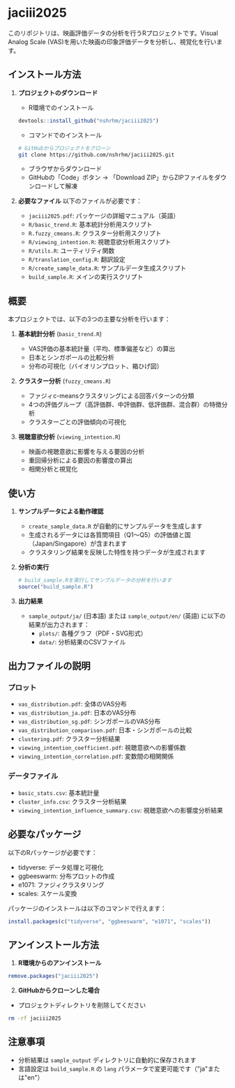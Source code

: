 # jaciii2025

このリポジトリは、映画評価データの分析を行うRプロジェクトです。Visual Analog Scale (VAS)を用いた映画の印象評価データを分析し、視覚化を行います。

## インストール方法

1. **プロジェクトのダウンロード**
   - R環境でのインストール
   ```r
   devtools::install_github("nshrhm/jaciii2025")
   ```
   - コマンドでのインストール
   ```bash
   # GitHubからプロジェクトをクローン
   git clone https://github.com/nshrhm/jaciii2025.git
   ```
   - ブラウザからダウンロード
   - GitHubの「Code」ボタン → 「Download ZIP」からZIPファイルをダウンロードして解凍

2. **必要なファイル**
   以下のファイルが必要です：
   - `jaciii2025.pdf`: パッケージの詳細マニュアル（英語）
   - `R/basic_trend.R`: 基本統計分析用スクリプト
   - `R.fuzzy_cmeans.R`: クラスター分析用スクリプト
   - `R/viewing_intention.R`: 視聴意欲分析用スクリプト
   - `R/utils.R`: ユーティリティ関数
   - `R/translation_config.R`: 翻訳設定
   - `R/create_sample_data.R`: サンプルデータ生成スクリプト
   - `build_sample.R`: メインの実行スクリプト

## 概要

本プロジェクトでは、以下の3つの主要な分析を行います：

1. **基本統計分析** (`basic_trend.R`)
   - VAS評価の基本統計量（平均、標準偏差など）の算出
   - 日本とシンガポールの比較分析
   - 分布の可視化（バイオリンプロット、箱ひげ図）

2. **クラスター分析** (`fuzzy_cmeans.R`)
   - ファジィc-meansクラスタリングによる回答パターンの分類
   - 4つの評価グループ（高評価群、中評価群、低評価群、混合群）の特徴分析
   - クラスターごとの評価傾向の可視化

3. **視聴意欲分析** (`viewing_intention.R`)
   - 映画の視聴意欲に影響を与える要因の分析
   - 重回帰分析による要因の影響度の算出
   - 相関分析と視覚化

## 使い方

1. **サンプルデータによる動作確認**
   - `create_sample_data.R` が自動的にサンプルデータを生成します
   - 生成されるデータには各質問項目（Q1〜Q5）の評価値と国（Japan/Singapore）が含まれます
   - クラスタリング結果を反映した特性を持つデータが生成されます

2. **分析の実行**
   ```R
   # build_sample.Rを実行してサンプルデータの分析を行います
   source("build_sample.R")
   ```

3. **出力結果**
   - `sample_output/ja/` (日本語) または `sample_output/en/` (英語) に以下の結果が出力されます：
     - `plots/`: 各種グラフ（PDF・SVG形式）
     - `data/`: 分析結果のCSVファイル

## 出力ファイルの説明

### プロット
- `vas_distribution.pdf`: 全体のVAS分布
- `vas_distribution_ja.pdf`: 日本のVAS分布
- `vas_distribution_sg.pdf`: シンガポールのVAS分布
- `vas_distribution_comparison.pdf`: 日本・シンガポールの比較
- `clustering.pdf`: クラスター分析結果
- `viewing_intention_coefficient.pdf`: 視聴意欲への影響係数
- `viewing_intention_correlation.pdf`: 変数間の相関関係

### データファイル
- `basic_stats.csv`: 基本統計量
- `cluster_info.csv`: クラスター分析結果
- `viewing_intention_influence_summary.csv`: 視聴意欲への影響度分析結果

## 必要なパッケージ

以下のRパッケージが必要です：
- tidyverse: データ処理と可視化
- ggbeeswarm: 分布プロットの作成
- e1071: ファジィクラスタリング
- scales: スケール変換

パッケージのインストールは以下のコマンドで行えます：
```R
install.packages(c("tidyverse", "ggbeeswarm", "e1071", "scales"))
```

## アンインストール方法

1. **R環境からのアンインストール**
```r
remove.packages("jaciii2025")
```

2. **GitHubからクローンした場合**
- プロジェクトディレクトリを削除してください
```bash
rm -rf jaciii2025
```

## 注意事項
- 分析結果は `sample_output` ディレクトリに自動的に保存されます
- 言語設定は `build_sample.R` の `lang` パラメータで変更可能です（"ja"または"en"）
